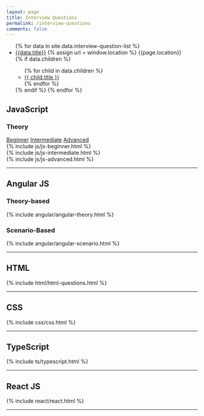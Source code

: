 ```yaml
---
layout: page 
title: Interview Questions 
permalink: /interview-questions 
comments: false
---
```

<div class="row justify-content-between">
    <div class="col-md-4">
        <div class="side-menu sticky-top sticky-top-80 fix-ht">
            <ul class="interview-sticky-menu">
                {% for data in site.data.interview-question-list %}
                <li>
                    <a href="{{data.link}}">{{data.title}}</a>
                   {% assign url = window.location %}
                   {{page.location}}
                </li>
                {% if data.children %}
                <ul class="interview-sticky-menu">
                    {% for child in data.children %}
                    <li><a href="{{child.link}}">{{ child.title }}</a></li>
                    {% endfor %}
                </ul>
                {% endif %}
                {% endfor %}
            </ul>
        </div>
    </div>
    <div class="col-md-8 pr-5">
        <h2 id="js">JavaScript</h2>
        <h3 id="js-theory">Theory</h3>
        <nav>
            <div class="nav nav-tabs" id="nav-tab" role="tablist">
                <a class="nav-item nav-link active" id="nav-home-tab" data-toggle="tab" href="#nav-b" role="tab"
                   aria-controls="nav-b" aria-selected="true">Beginner</a>
                <a class="nav-item nav-link" id="nav-profile-tab" data-toggle="tab" href="#nav-i" role="tab"
                   aria-controls="nav-i" aria-selected="false">Intermediate</a>
                <a class="nav-item nav-link" id="nav-contact-tab" data-toggle="tab" href="#nav-a" role="tab"
                   aria-controls="nav-a" aria-selected="false">Advanced</a>
            </div>
        </nav>
        <div class="tab-content" id="nav-tabContent">
            <div class="tab-pane fade show active" id="nav-b" role="tabpanel" aria-labelledby="nav-home-tab">
                {% include js/js-beginner.html %}
            </div>
            <div class="tab-pane fade" id="nav-i" role="tabpanel" aria-labelledby="nav-profile-tab">
                {% include js/js-intermediate.html %}
            </div>
            <div class="tab-pane fade" id="nav-a" role="tabpanel" aria-labelledby="nav-contact-tab">
                {% include js/js-advanced.html %}
            </div>
        </div>
        <!-- <h3 id="js-io"> Input/output </h3>
        {% include js/js-io.html %}
        <hr> -->
        <hr>
        <h2 id="angularjs"> Angular JS</h2>
        <h3 id="angular-theory"> Theory-based</h3>
        {% include angular/angular-theory.html %}
        <h3 id="angular-scenario"> Scenario-Based</h3>
        {% include angular/angular-scenario.html %}
        <hr>
        <h2 id="html"> HTML</h2>
        {% include html/html-questions.html %}
        <hr>
        <h2 id="css"> CSS</h2>
        {% include css/css.html %}
        <hr>
        <h2 id="ts"> TypeScript</h2>
        {% include ts/typescript.html %}
        <hr>
        <h2 id="react"> React JS</h2>
        {% include react/react.html %}
        <hr>
    </div>
</div>



